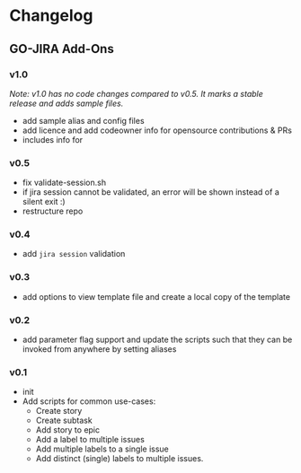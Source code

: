 # Changelog

## GO-JIRA Add-Ons

### v1.0

_Note: v1.0 has no code changes compared to v0.5. It marks a stable release and adds sample files._

- add sample alias and config files
- add licence and add codeowner info for opensource contributions & PRs
- includes info for

### v0.5

- fix validate-session.sh
- if jira session cannot be validated, an error will be shown instead of a silent exit :)
- restructure repo

### v0.4

- add `jira session` validation

### v0.3

- add options to view template file and create a local copy of the template

### v0.2

- add parameter flag support and update the scripts such that they can be invoked from anywhere by setting aliases

### v0.1

- init
- Add scripts for common use-cases:
  - Create story
  - Create subtask
  - Add story to epic
  - Add a label to multiple issues
  - Add multiple labels to a single issue
  - Add distinct (single) labels to multiple issues.
